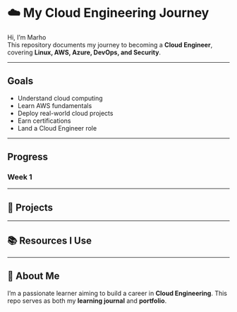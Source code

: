 # ☁️ My Cloud Engineering Journey  

Hi, I’m Marho   
This repository documents my journey to becoming a **Cloud Engineer**, covering **Linux, AWS, Azure, DevOps, and Security**.  

---

##  Goals
- Understand cloud computing
- Learn AWS fundamentals
- Deploy real-world cloud projects
- Earn certifications 
- Land a Cloud Engineer role  

---

##  Progress

### Week 1 





---

## 🚀 Projects


---

## 📚 Resources I Use


---

## 📌 About Me
I’m a passionate learner aiming to build a career in **Cloud Engineering**. This repo serves as both my **learning journal** and **portfolio**.  
